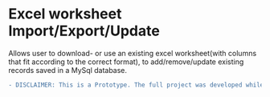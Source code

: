 <h1>Excel worksheet Import/Export/Update </h1>
<p> Allows user to download- or use an existing excel worksheet(with columns that fit according to the correct format), to add/remove/update existing records saved in a MySql database. </p>

```diff
- DISCLAIMER: This is a Prototype. The full project was developed while I was an Intern for QUENCH Delivery Group. Unfortunately, I can't show the  one that was implemented.


